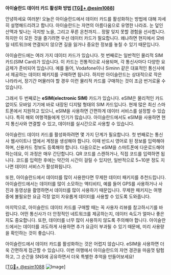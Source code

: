 **아이슬란드 데이터 카드 활성화 방법 [[TG💪+ @esim1088](https://t.me/s/esim1088)]**

안녕하세요 여러분! 오늘은 아이슬란드에서 데이터 카드를 활성화하는 방법에 대해 자세히 설명해드리려고 합니다. 아이슬란드는 자연의 아름다움으로 유명한 나라죠. 눈 덮인 산맥과 빛나는 극지방 노을, 그리고 푸른 온천까지... 정말 잊지 못할 경험을 선사합니다. 하지만 이 모든 것을 즐기려면 우선 데이터 카드가 필요합니다. 왜냐하면 현지에서 모바일 네트워크에 연결되지 않으면 길을 잃거나 중요한 정보를 놓칠 수 있기 때문입니다.

아이슬란드에는 여러 가지 데이터 카드가 있습니다. 첫 번째로는 일반적인 물리적 SIM 카드(SIM Card)가 있습니다. 이 카드는 전통적으로 사용되며, 각 통신사마다 다양한 요금제가 준비되어 있습니다. 예를 들어, Vodafone이나 Siminn 같은 대표적인 통신사에서 제공하는 데이터 패키지를 구매하면 됩니다. 하지만 아이슬란드는 상대적으로 작은 나라라서, 장기간 머물러야 할 경우 이런 물리적 카드를 구매하는 것이 조금 번거로울 수 있습니다.

그래서 두 번째로는 **eSIM(electronic SIM)** 카드가 있습니다. eSIM은 물리적인 카드 없이도 모바일 기기에 바로 내장된 디지털 형태의 SIM 카드입니다. 현재 많은 최신 스마트폰에서 지원하고 있으니, eSIM을 사용하면 간편하게 데이터 서비스를 설정할 수 있습니다. 특히 해외 여행객들에게 인기가 많습니다. 아이슬란드에서도 eSIM을 사용하면 현지 통신사와 연결할 수 있고, 데이터를 실시간으로 사용할 수 있습니다.

아이슬란드 데이터 카드를 활성화하려면 몇 가지 단계가 필요합니다. 첫 번째로는 통신사 웹사이트나 앱에서 계정을 생성해야 합니다. 이때 반드시 영어로 된 정보를 입력해야 하며, 신용카드 정보도 등록해야 합니다. 다음으로는 eSIM을 스마트폰에 다운로드해야 하는데요, 이 과정은 매우 간단합니다. QR 코드를 스캔하거나, 직접 코드를 입력하면 됩니다. 코드를 입력한 후에는 약간의 시간이 걸릴 수 있지만, 일반적으로 5~10분 정도 지나면 데이터 서비스가 활성화됩니다.

또한, 아이슬란드에서 데이터를 많이 사용한다면 무제한 데이터 패키지를 추천드립니다. 아이슬란드에서는 데이터를 많이 소모하는 액티비티, 예를 들어 GPS를 사용하거나 사진과 동영상을 촬영하면서 데이터를 많이 사용하기 때문입니다. 무제한 패키지는 여행 중에 불필요한 요금 걱정 없이 자유롭게 데이터를 사용할 수 있도록 도와줍니다.

마지막으로, 아이슬란드 데이터 카드를 구매할 때는 꼭 사용자 리뷰를 참고하시기를 바랍니다. 어떤 통신사가 더 안정적인 네트워크를 제공하는지, 데이터 속도가 얼마나 좋은지도 중요합니다. 또한, 데이터를 너무 많이 사용하지 않도록 주의해야 합니다. 아이슬란드에서는 데이터를 과도하게 사용하면 추가 요금이 부과될 수 있기 때문에, 미리 사용량을 확인하는 것이 좋습니다.

아이슬란드에서 데이터 카드를 활성화하는 것은 어렵지 않습니다. eSIM을 사용하면 더욱 간편하게 접근할 수 있습니다. 이번 여행에서 아이슬란드의 자연 경관을 마음껏 탐험하고, 그 순간을 SNS에 공유하면서 더욱 특별한 추억을 만들어보세요!

[[TG💪+ @esim1088](https://t.me/s/esim1088) ![Image](https://i.postimg.cc/Y0z9fWf4/image.png)]